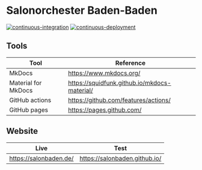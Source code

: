 # Salonorchester Baden-Baden

[![continuous-integration](https://github.com/salonbaden/salonbaden.github.io/workflows/ci/badge.svg)](https://github.com/salonbaden/salonbaden.github.io/actions?query=workflow%3Aci)
[![continuous-deployment](https://github.com/salonbaden/salonbaden.github.io/workflows/cd/badge.svg)](https://github.com/salonbaden/salonbaden.github.io/actions?query=workflow%3Acd)

## Tools

| Tool                | Reference                                      |
|---------------------|------------------------------------------------|
| MkDocs              | <https://www.mkdocs.org/>                      |
| Material for MkDocs | <https://squidfunk.github.io/mkdocs-material/> |
| GitHub actions      | <https://github.com/features/actions/>         |
| GitHub pages        | <https://pages.github.com/>                    |

## Website

| Live                     | Test                           |
|--------------------------|--------------------------------|
| <https://salonbaden.de/> | <https://salonbaden.github.io/>|
